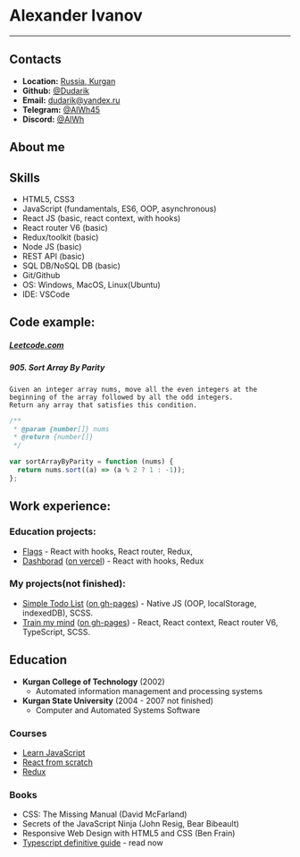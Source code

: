 # Alexander Ivanov

---

## Contacts

- **Location:** [Russia, Kurgan](https://www.google.com/maps/@55.4559652,65.3045688,12.01z)
- **Github:** [@Dudarik](https://github.com/Dudarik)
- **Email:** [dudarik@yandex.ru](mailto:dudarik@yandex.ru)
- **Telegram:** [@AlWh45](https://t.me/AlWh45)
- **Discord:** [@AlWh](https://discord.com/channels/AlWh#6445)

## About me

<!--TODO About me. This is so hard for me-->

## Skills

- HTML5, CSS3
- JavaScript (fundamentals, ES6, OOP, asynchronous)
- React JS (basic, react context, with hooks)
- React router V6 (basic)
- Redux/toolkit (basic)
- Node JS (basic)
- REST API (basic)
- SQL DB/NoSQL DB (basic)
- Git/Github
- OS: Windows, MacOS, Linux(Ubuntu)
- IDE: VSCode

## Code example:

##### [Leetcode.com](https://leetcode.com/problems/sort-array-by-parity/)

##### 905. Sort Array By Parity

    Given an integer array nums, move all the even integers at the beginning of the array followed by all the odd integers.
    Return any array that satisfies this condition.

```javascript
/**
 * @param {number[]} nums
 * @return {number[]}
 */

var sortArrayByParity = function (nums) {
  return nums.sort((a) => (a % 2 ? 1 : -1));
};
```

## Work experience:

### Education projects:

- [Flags](https://github.com/Dudarik/react-flags) - React with hooks, React router, Redux,
- [Dashborad](https://github.com/Dudarik/dashboard-app-react-redux) ([on vercel](https://dashboard-app-react-redux.vercel.app/)) - React with hooks, Redux

### My projects(not finished):

- [Simple Todo List](https://github.com/Dudarik/simpleTodo2) ([on gh-pages](https://dudarik.github.io/simpleTodo2/)) - Native JS (OOP, localStorage, indexedDB), SCSS.
- [Train my mind](https://github.com/Dudarik/train-my-mind-react) ([on gh-pages](https://dudarik.github.io/train-my-mind-react/)) - React, React context, React router V6, TypeScript, SCSS.

## Education

- **Kurgan College of Technology** (2002)
  - Automated information management and processing systems
- **Kurgan State University** (2004 - 2007 not finished)
  - Computer and Automated Systems Software

### Courses

- [Learn JavaScript](https://learn.javascript.ru/)
- [React from scratch](https://www.udemy.com/course/react-from-scratch/)
- [Redux](https://stepik.org/course/113714/syllabus)

### Books

- CSS: The Missing Manual (David McFarland)
- Secrets of the JavaScript Ninja (John Resig, Bear Bibeault)
- Responsive Web Design with HTML5 and CSS (Ben Frain)
- [Typescript definitive guide](https://typescript-definitive-guide.ru/) - read now
